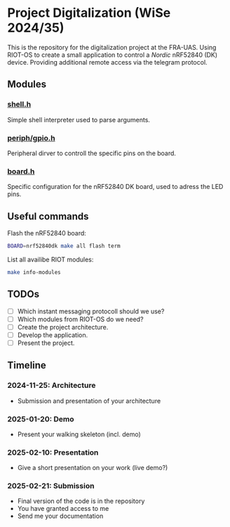 # Project Digitalization (WiSe 2024/35)

This is the repository for the digitalization project at the FRA-UAS. Using RIOT-OS to create a small application to control a *Nordic* nRF52840 (DK) device. Providing additional remote access via the telegram protocol.

## Modules

### [shell.h](https://doc.riot-os.org/group__sys__shell.html)

Simple shell interpreter used to parse arguments.

### [periph/gpio.h](https://doc.riot-os.org/group__drivers__periph__gpio.html)

Peripheral dirver to controll the specific pins on the board.

### [board.h](https://doc.riot-os.org/group__boards__nrf52840dk.html)

Specific configuration for the nRF52840 DK board, used to adress the LED pins.

## Useful commands

Flash the nRF52840 board:

```bash
BOARD=nrf52840dk make all flash term
```

List all availibe RIOT modules:

```bash
make info-modules
```

## TODOs

- [ ] Which instant messaging protocoll should we use?
- [ ] Which modules from RIOT-OS do we need?
- [ ] Create the project architecture.
- [ ] Develop the application.
- [ ] Present the project.

## Timeline

### 2024-11-25: Architecture

- Submission and presentation of your architecture

### 2025-01-20: Demo

- Present your walking skeleton (incl. demo)

### 2025-02-10: Presentation

- Give a short presentation on your work (live demo?)

### 2025-02-21: Submission

- Final version of the code is in the repository
- You have granted access to me
- Send me your documentation
